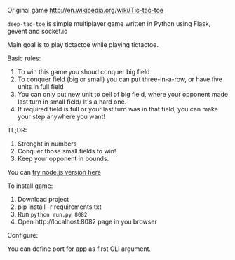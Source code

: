 Original game http://en.wikipedia.org/wiki/Tic-tac-toe

`deep-tac-toe` is simple multiplayer game written in Python
using Flask, gevent and socket.io

Main goal is to play tictactoe while playing tictactoe.

Basic rules:

1. To win this game you shoud conquer big field
2. To conquer field (big or small) you can put three-in-a-row, or have
   five units in full field
3. You can only put new unit to cell of big field, where your opponent made
   last turn in small field/ It's a hard one.
4. If required field is full or your last turn was in that field, 
   you can make your step anywhere you want!

TL;DR:

1. Strenght in numbers
2. Conquer those small fields to win!
3. Keep your opponent in bounds.

You can [try node.js version here](http://deep-tac-toe.jit.su/)

To install game:

1. Download project
2. pip install -r requirements.txt
3. Run `python run.py 8082`
4. Open http://localhost:8082 page in you browser

Configure:

You can define port for app as first CLI argument.
